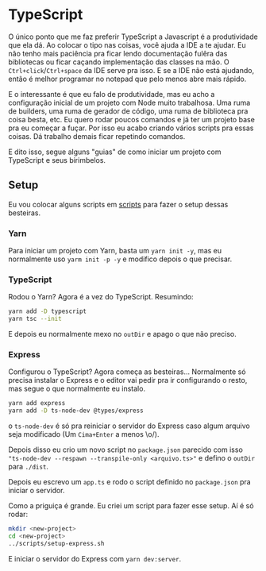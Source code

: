 # TypeScript

O único ponto que me faz preferir TypeScript a Javascript é a produtividade que
ela dá. Ao colocar o tipo nas coisas, você ajuda a IDE a te ajudar. Eu não
tenho mais paciência pra ficar lendo documentação fulêra das bibliotecas ou
ficar caçando implementação das classes na mão. O `Ctrl+click`/`Ctrl+space` da IDE
serve pra isso. E se a IDE não está ajudando, então é melhor programar no
notepad que pelo menos abre mais rápido.

E o interessante é que eu falo de produtividade, mas eu acho a configuração
inicial de um projeto com Node muito trabalhosa. Uma ruma de builders, uma ruma
de gerador de código, uma ruma de biblioteca pra coisa besta, etc. Eu quero
rodar poucos comandos e já ter um projeto base pra eu começar a fuçar. Por isso
eu acabo criando vários scripts pra essas coisas. Dá trabalho demais ficar
repetindo comandos.

E dito isso, segue alguns "guias" de como iniciar um projeto com TypeScript e
seus birimbelos.

## Setup

Eu vou colocar alguns scripts em [scripts](scripts) para fazer o setup dessas
besteiras.

### Yarn

Para iniciar um projeto com Yarn, basta um `yarn init -y`, mas eu normalmente
uso `yarm init -p -y` e modifico depois o que precisar.

### TypeScript

Rodou o Yarn? Agora é a vez do TypeScript. Resumindo:

```sh
yarn add -D typescript
yarn tsc --init
```

E depois eu normalmente mexo no `outDir` e apago o que não preciso.

### Express

Configurou o TypeScript? Agora começa as besteiras...
Normalmente só precisa instalar o Express e o editor vai pedir pra ir
configurando o resto, mas segue o que normalmente eu instalo.

```sh
yarn add express
yarn add -D ts-node-dev @types/express
```

o `ts-node-dev` é só pra reiniciar o servidor do Express caso algum arquivo
seja modificado (Um `Cima+Enter` a menos \o/).

Depois disso eu crio um novo script no `package.json` parecido com isso
`"ts-node-dev --respawn --transpile-only <arquivo.ts>"` e defino o `outDir`
para `./dist`.

Depois eu escrevo um `app.ts` e rodo o script definido no `package.json` pra
iniciar o servidor.

Como a priguiça é grande. Eu criei um script para fazer esse setup. Aí é só
rodar:

```sh
mkdir <new-project>
cd <new-project>
../scripts/setup-express.sh
```

E iniciar o servidor do Express com `yarn dev:server`.
